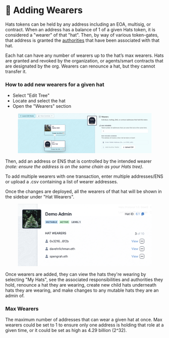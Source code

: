 # 🥳 Adding Wearers

Hats tokens can be held by any address including an EOA, multisig, or contract. When an address has a balance of 1 of a given Hats token, it is considered a "wearer" of that "hat". Then, by way of various token-gates, that address is granted the [authorities](connecting-hats-with-authorities/) that have been associated with that hat.

Each hat can have any number of wearers up to the hat’s max wearers. Hats are granted and revoked by the organization, or agents/smart contracts that are designated by the org. Wearers can renounce a hat, but they cannot transfer it.

### How to add new wearers for a given hat

* Select "Edit Tree"
* Locate and select the hat
* Open the "Wearers" section

<figure><img src="../.gitbook/assets/Add Wearers.png" alt=""><figcaption></figcaption></figure>

Then, add an address or ENS that is controlled by the intended wearer _(note: ensure the address is on the same chain as your Hats tree)_.

To add multiple wearers with one transaction, enter multiple addresses/ENS or upload a .csv containing a list of wearer addresses.

Once the changes are deployed, all the wearers of that hat will be shown in the sidebar under "Hat Wearers".

<figure><img src="../.gitbook/assets/Existing Wearers (2).png" alt=""><figcaption></figcaption></figure>

Once wearers are added, they can view the hats they're wearing by selecting "My Hats", see the associated responsibilities and authorities they hold, renounce a hat they are wearing, create new child hats underneath hats they are wearing, and make changes to any mutable hats they are an admin of.

### Max Wearers

The maximum number of addresses that can wear a given hat at once. Max wearers could be set to 1 to ensure only one address is holding that role at a given time, or it could be set as high as 4.29 billion (2^32).&#x20;
